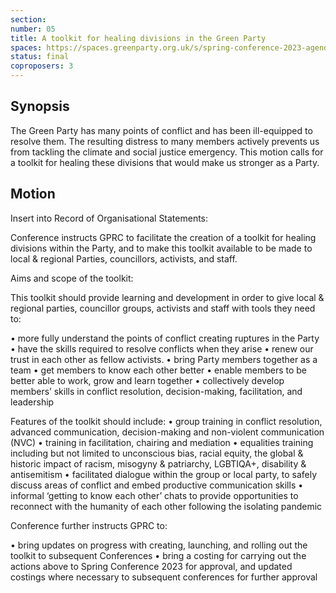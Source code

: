 ```yaml
---
section:
number: 05
title: A toolkit for healing divisions in the Green Party
spaces: https://spaces.greenparty.org.uk/s/spring-conference-2023-agenda-forum/?contentId=118643
status: final
coproposers: 3
---
```

## Synopsis
The Green Party has many points of conflict and has been ill-equipped to resolve them. The resulting distress to many members actively prevents us from tackling the climate and social justice emergency. This motion calls for a toolkit for healing these divisions that would make us stronger as a Party.

## Motion
Insert into Record of Organisational Statements:

Conference instructs GPRC to facilitate the creation of a toolkit for healing divisions within the Party, and to make this toolkit available to be made to local & regional Parties, councillors, activists, and staff.

Aims and scope of the toolkit:

This toolkit should provide learning and development in order to give local & regional parties, councillor groups, activists and staff with tools they need to:

• more fully understand the points of conflict creating ruptures in the Party • have the skills required to resolve conflicts when they arise • renew our trust in each other as fellow activists. • bring Party members together as a team • get members to know each other better • enable members to be better able to work, grow and learn together • collectively develop members’ skills in conflict resolution, decision-making, facilitation, and leadership

Features of the toolkit should include: • group training in conflict resolution, advanced communication, decision-making and non-violent communication (NVC) • training in facilitation, chairing and mediation • equalities training including but not limited to unconscious bias, racial equity, the global & historic impact of racism, misogyny & patriarchy, LGBTIQA+, disability & antisemitism • facilitated dialogue within the group or local party, to safely discuss areas of conflict and embed productive communication skills • informal ‘getting to know each other’ chats to provide opportunities to reconnect with the humanity of each other following the isolating pandemic

Conference further instructs GPRC to:

• bring updates on progress with creating, launching, and rolling out the toolkit to subsequent Conferences • bring a costing for carrying out the actions above to Spring Conference 2023 for approval, and updated costings where necessary to subsequent conferences for further approval

